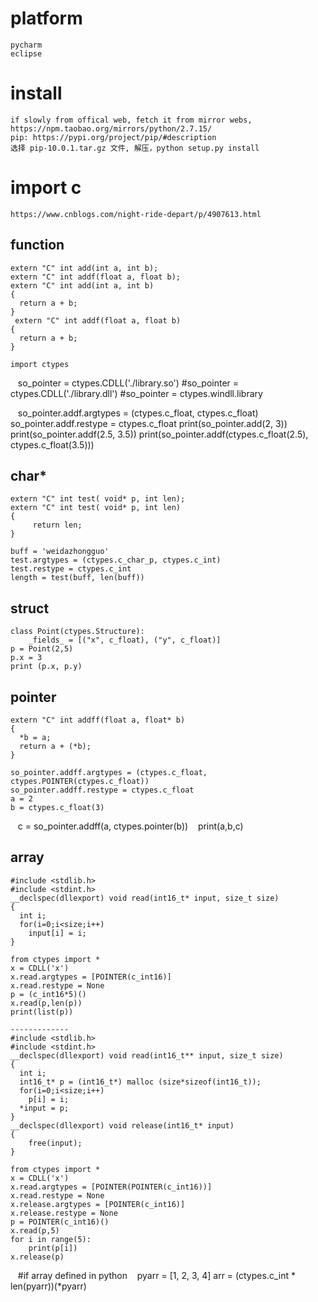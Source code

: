 # platform
    pycharm
    eclipse
    
# install
    if slowly from offical web, fetch it from mirror webs, https://npm.taobao.org/mirrors/python/2.7.15/
    pip: https://pypi.org/project/pip/#description
    选择 pip-10.0.1.tar.gz 文件, 解压，python setup.py install 
    
# import c
    https://www.cnblogs.com/night-ride-depart/p/4907613.html
## function
    extern "C" int add(int a, int b);
    extern "C" int addf(float a, float b);
    extern "C" int add(int a, int b)
    {
      return a + b;
    }
     extern "C" int addf(float a, float b)
    {
      return a + b;
    }

    import ctypes
    so_pointer = ctypes.CDLL('./library.so')
    #so_pointer = ctypes.CDLL('./library.dll')
    #so_pointer = ctypes.windll.library
    
    so_pointer.addf.argtypes = (ctypes.c_float, ctypes.c_float)
    so_pointer.addf.restype = ctypes.c_float
    print(so_pointer.add(2, 3))
    print(so_pointer.addf(2.5, 3.5))
    print(so_pointer.addf(ctypes.c_float(2.5), ctypes.c_float(3.5)))
## char*
    extern "C" int test( void* p, int len);
    extern "C" int test( void* p, int len)
    {
         return len;
    }  
    
    buff = 'weidazhongguo'
    test.argtypes = (ctypes.c_char_p, ctypes.c_int)
    test.restype = ctypes.c_int
    length = test(buff, len(buff))
    
## struct
    class Point(ctypes.Structure):
        _fields_ = [("x", c_float), ("y", c_float)]
    p = Point(2,5)  
    p.x = 3 
    print (p.x, p.y) 
    
## pointer
    extern "C" int addff(float a, float* b)
    {
      *b = a;
      return a + (*b);
    }
    
    so_pointer.addff.argtypes = (ctypes.c_float, ctypes.POINTER(ctypes.c_float))
    so_pointer.addff.restype = ctypes.c_float  
    a = 2
    b = ctypes.c_float(3)
    c = so_pointer.addff(a, ctypes.pointer(b))
    print(a,b,c)
## array
    #include <stdlib.h>
    #include <stdint.h>
    __declspec(dllexport) void read(int16_t* input, size_t size)
    {
      int i;
      for(i=0;i<size;i++)
        input[i] = i;
    }
    
    from ctypes import *
    x = CDLL('x')
    x.read.argtypes = [POINTER(c_int16)]
    x.read.restype = None
    p = (c_int16*5)()
    x.read(p,len(p))
    print(list(p))
    
    -------------
    #include <stdlib.h>
    #include <stdint.h>
    __declspec(dllexport) void read(int16_t** input, size_t size)
    {
      int i;
      int16_t* p = (int16_t*) malloc (size*sizeof(int16_t));
      for(i=0;i<size;i++)
        p[i] = i;
      *input = p;
    }
    __declspec(dllexport) void release(int16_t* input)
    {
        free(input);
    }
    
    from ctypes import *
    x = CDLL('x')
    x.read.argtypes = [POINTER(POINTER(c_int16))]
    x.read.restype = None
    x.release.argtypes = [POINTER(c_int16)]
    x.release.restype = None
    p = POINTER(c_int16)()
    x.read(p,5)
    for i in range(5):
        print(p[i])
    x.release(p)
    
    #if array defined in python
    pyarr = [1, 2, 3, 4]
    arr = (ctypes.c_int * len(pyarr))(*pyarr)
